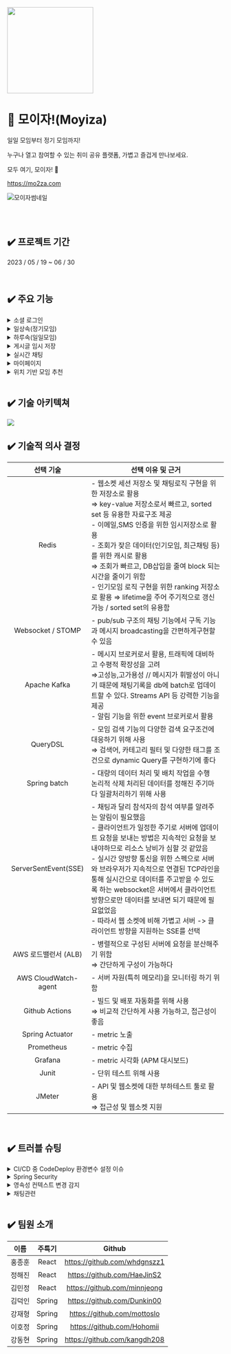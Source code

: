 <img src = "https://hohomi.notion.site/image/https%3A%2F%2Fs3-us-west-2.amazonaws.com%2Fsecure.notion-static.com%2F74fe0ed3-0bc9-4bf8-84d6-2834b46b14b9%2FGroup_654.png?table=block&id=66df19d5-2623-4708-890e-c351cbe6fcd1&spaceId=e35bdae9-081e-4700-af54-3a3b789dd08a&width=250&userId=&cache=v2.jpg" width="200" height="200">

# 🙌 모이자!(Moyiza)

일일 모임부터 정기 모임까지!

누구나 열고 참여할 수 있는 취미 공유 플랫폼, 가볍고 즐겁게 만나보세요.

모두 여기, 모이자! 🙌

<https://mo2za.com>


![모이자썸네일](https://hohomi.notion.site/image/https%3A%2F%2Fs3-us-west-2.amazonaws.com%2Fsecure.notion-static.com%2Fb0217d60-40f3-4aa8-997c-d28ed8c3dc07%2FFrame_14.png?id=ba8b090e-789c-48be-a0ba-70ad0f8b7fae&table=block&spaceId=e35bdae9-081e-4700-af54-3a3b789dd08a&width=1340&userId=&cache=v2.png)

<br/>
<br/>
  
## ✔️ 프로젝트 기간
2023 / 05 / 19 ~ 06 / 30

<br/>

## ✔️ 주요 기능
<details>
<summary>소셜 로그인</summary>
<div markdown="1">       
  
  
- 회원가입 & 로그인이 번거롭다고 생각되는 유저를 위한 소셜로그인 기능
  

<img src = "https://hohomi.notion.site/image/https%3A%2F%2Fs3-us-west-2.amazonaws.com%2Fsecure.notion-static.com%2F65871667-35ac-4786-bad0-1f08539ba3f9%2F%25E1%2584%2589%25E1%2585%25A9%25E1%2584%2589%25E1%2585%25A7%25E1%2586%25AF%25E1%2584%2585%25E1%2585%25A9%25E1%2584%2580%25E1%2585%25B3%25E1%2584%258B%25E1%2585%25B5%25E1%2586%25AB.png?id=c19d3771-1323-406a-9abd-335fcd87b20d&table=block&spaceId=e35bdae9-081e-4700-af54-3a3b789dd08a&width=1920&userId=&cache=v2.png">


</div>
</details>

<details>
<summary>일상속(정기모임)</summary>
<div markdown="1">       
  
  
- 취미가 비슷한 사람들과 함께 정기 모임을 가질 수 있는 일상속
  

<img src = "https://hohomi.notion.site/image/https%3A%2F%2Fs3-us-west-2.amazonaws.com%2Fsecure.notion-static.com%2F7b0b43f7-433f-4b5c-a23a-e57ca40b5914%2F%25E1%2584%258B%25E1%2585%25B5%25E1%2586%25AF%25E1%2584%2589%25E1%2585%25A1%25E1%2586%25BC%25E1%2584%2589%25E1%2585%25A9%25E1%2586%25A8.png?id=d044afd4-0afd-42df-992e-3ca694424737&table=block&spaceId=e35bdae9-081e-4700-af54-3a3b789dd08a&width=1920&userId=&cache=v2.png">

<img src = "https://hohomi.notion.site/image/https%3A%2F%2Fs3-us-west-2.amazonaws.com%2Fsecure.notion-static.com%2Ff845c40f-4080-4c64-bc04-f0da20dc2274%2F%25E1%2584%258B%25E1%2585%25B5%25E1%2586%25AF%25E1%2584%2589%25E1%2585%25A1%25E1%2586%25BC%25E1%2584%2589%25E1%2585%25A9%25E1%2586%25A8%25E1%2584%2589%25E1%2585%25A1%25E1%2586%25BC%25E1%2584%2589%25E1%2585%25A6.png?id=75efbb49-d4fd-4428-a9d3-7bfd8f02152f&table=block&spaceId=e35bdae9-081e-4700-af54-3a3b789dd08a&width=1920&userId=&cache=v2.png">


</div>
</details>

<details>
<summary>하루속(일일모임)</summary>
<div markdown="1">       
  
  
- 취미가 비슷한 사람들과 함께 일일 모임을 가질 수 있는 하루속
  
  

<img src = "https://hohomi.notion.site/image/https%3A%2F%2Fs3-us-west-2.amazonaws.com%2Fsecure.notion-static.com%2Fd050bfb3-e199-48bd-b1b2-6b7c23f4a960%2F%25E1%2584%2592%25E1%2585%25A1%25E1%2584%2585%25E1%2585%25AE%25E1%2584%2589%25E1%2585%25A9%25E1%2586%25A8.png?id=892372f0-b650-41c6-980c-6330c6d5595c&table=block&spaceId=e35bdae9-081e-4700-af54-3a3b789dd08a&width=1920&userId=&cache=v2.png">

<img src = "https://hohomi.notion.site/image/https%3A%2F%2Fs3-us-west-2.amazonaws.com%2Fsecure.notion-static.com%2Fa507392d-130c-4901-857c-ab97d5fc4bf0%2F%25E1%2584%2592%25E1%2585%25A1%25E1%2584%2585%25E1%2585%25AE%25E1%2584%2589%25E1%2585%25A9%25E1%2586%25A8%25E1%2584%2589%25E1%2585%25A1%25E1%2586%25BC%25E1%2584%2589%25E1%2585%25A6.png?id=35feffdb-25d2-4007-86d4-49148c796edc&table=block&spaceId=e35bdae9-081e-4700-af54-3a3b789dd08a&width=1920&userId=&cache=v2.png">


</div>
</details>

<details>
<summary>게시글 임시 저장</summary>
<div markdown="1">       
  
  
- 모임을 개설할 때에 설정해야 하는 항목이 많아, 모임을 개설하다가 페이지를 이탈하더라도 임시저장이 되는 기능
  
  

<img src = "https://hohomi.notion.site/image/https%3A%2F%2Fs3-us-west-2.amazonaws.com%2Fsecure.notion-static.com%2F522653bf-2241-4d54-bf92-330634bdbc74%2F%25E1%2584%258B%25E1%2585%25B5%25E1%2586%25B7%25E1%2584%2589%25E1%2585%25B5%25E1%2584%258C%25E1%2585%25A5%25E1%2584%258C%25E1%2585%25A1%25E1%2586%25BC.png?id=1a0ba165-67a4-4308-a9b5-41de4717c738&table=block&spaceId=e35bdae9-081e-4700-af54-3a3b789dd08a&width=1920&userId=&cache=v2.png">


</div>
</details>

<details>
<summary>실시간 채팅</summary>
<div markdown="1">       
  
  
- 일상속, 하루속을 가입하면 생기는 채팅기능. 모임을 갖기 전, 모임에 있는 사람들과 소통할 수 있는 방법
  
  

<img src = "https://hohomi.notion.site/image/https%3A%2F%2Fs3-us-west-2.amazonaws.com%2Fsecure.notion-static.com%2F1b3cd6cd-2377-40de-9965-252eade6bdc6%2F%25E1%2584%2586%25E1%2585%25A9%25E1%2584%258B%25E1%2585%25B5%25E1%2586%25B7_%25E1%2584%2580%25E1%2585%25A1%25E1%2584%258B%25E1%2585%25B5%25E1%2586%25B8.png?id=47ff1b98-9539-4d36-a408-51ac6ce6ab7a&table=block&spaceId=e35bdae9-081e-4700-af54-3a3b789dd08a&width=1920&userId=&cache=v2.png">

<img src = "https://hohomi.notion.site/image/https%3A%2F%2Fs3-us-west-2.amazonaws.com%2Fsecure.notion-static.com%2Fc61c2661-34b7-453b-a6a2-a438baab266e%2F%25E1%2584%258E%25E1%2585%25A2%25E1%2584%2590%25E1%2585%25B5%25E1%2586%25BC%25E1%2584%2587%25E1%2585%25A1%25E1%2586%25BC.png?id=3ede46bf-e0d5-41b6-8929-7b4cf32f2823&table=block&spaceId=e35bdae9-081e-4700-af54-3a3b789dd08a&width=1350&userId=&cache=v2.png">

<img src = "https://hohomi.notion.site/image/https%3A%2F%2Fs3-us-west-2.amazonaws.com%2Fsecure.notion-static.com%2F5a25cb98-d397-4502-8474-56a1f2872373%2F%25E1%2584%258E%25E1%2585%25A2%25E1%2584%2590%25E1%2585%25B5%25E1%2586%25BC%25E1%2584%2587%25E1%2585%25A1%25E1%2586%25BC2.png?id=e36bae13-9fb4-4324-8a86-158e6f1b3ef4&table=block&spaceId=e35bdae9-081e-4700-af54-3a3b789dd08a&width=1920&userId=&cache=v2.png">

<img src = "https://hohomi.notion.site/image/https%3A%2F%2Fs3-us-west-2.amazonaws.com%2Fsecure.notion-static.com%2Fe4eb51f5-8e5f-4ff1-ac34-f791333370e7%2F%25E1%2584%258E%25E1%2585%25A2%25E1%2584%2590%25E1%2585%25B5%25E1%2586%25BC%25E1%2584%2587%25E1%2585%25A1%25E1%2586%25BC3.png?id=3b825606-6dcd-467d-a258-6181d18a00e4&table=block&spaceId=e35bdae9-081e-4700-af54-3a3b789dd08a&width=1920&userId=&cache=v2.png">


</div>
</details>

<details>
<summary>마이페이지</summary>
<div markdown="1">       
  
  
- 내가 운영중, 참여중인 모임을 관리할 수 있는 마이페이지
  

<img src = "https://hohomi.notion.site/image/https%3A%2F%2Fs3-us-west-2.amazonaws.com%2Fsecure.notion-static.com%2Fe913f081-8672-495b-a086-c1233a78efba%2F%25E1%2584%2589%25E1%2585%25B3%25E1%2584%258F%25E1%2585%25B3%25E1%2584%2585%25E1%2585%25B5%25E1%2586%25AB%25E1%2584%2589%25E1%2585%25A3%25E1%2586%25BA_2023-06-29_%25E1%2584%258B%25E1%2585%25A9%25E1%2584%2592%25E1%2585%25AE_1.18.34.png?id=6b2a316b-1c95-483e-8c4f-2dadada3512d&table=block&spaceId=e35bdae9-081e-4700-af54-3a3b789dd08a&width=1920&userId=&cache=v2.png">


</div>
</details>

<details>
<summary>위치 기반 모임 추천</summary>
<div markdown="1">       
  
  
- 내 위치를 중심으로 가까운 곳에서 진행되는 모임 보기
  
  

<img src = "https://hohomi.notion.site/image/https%3A%2F%2Fs3-us-west-2.amazonaws.com%2Fsecure.notion-static.com%2F28da5c3e-2991-45fd-8fec-f526373cd7fe%2F%25E1%2584%258B%25E1%2585%25B1%25E1%2584%258E%25E1%2585%25B5%25E1%2584%2580%25E1%2585%25B5%25E1%2584%2587%25E1%2585%25A1%25E1%2586%25AB.png?id=9686b44f-1f33-4f07-8155-f3886f64a16b&table=block&spaceId=e35bdae9-081e-4700-af54-3a3b789dd08a&width=1920&userId=&cache=v2.png">


</div>
</details>

<br/>


## ✔️ 기술 아키텍쳐
<img src = "https://hohomi.notion.site/image/https%3A%2F%2Fs3-us-west-2.amazonaws.com%2Fsecure.notion-static.com%2F1442a192-6fd6-486f-8685-9739bb8a0a01%2Farchitecture.jpg?id=ea3790c9-6496-464c-aec3-9a998044ee4a&table=block&spaceId=e35bdae9-081e-4700-af54-3a3b789dd08a&width=1920&userId=&cache=v2.jpg">


<br/>

  
## ✔️ 기술적 의사 결정
|**선택 기술**|선택 이유 및 근거|
|:---:|---|
|Redis|- 웹소켓 세션 저장소 및 채팅로직 구현을 위한 저장소로 활용 </br> ⇒ key-value 저장소로서 빠르고, sorted set 등 유용한 자료구조 제공 </br> - 이메일,SMS 인증을 위한 임시저장소로 활용 </br> - 조회가 잦은 데이터(인기모임, 최근채팅 등)를 위한 캐시로 활용 </br> ⇒ 조회가 빠르고, DB삽입을 줄여 block 되는 시간을 줄이기 위함 </br> - 인기모임 로직 구현을 위한 ranking 저장소로 활용 ⇒ lifetime을 주어 주기적으로 갱신 가능 / sorted set의 유용함|
|Websocket / STOMP|- pub/sub 구조의 채팅 기능에서 구독 기능과 메시지 broadcasting을 간편하게구현할 수 있음|
|Apache Kafka|- 메시지 브로커로서 활용, 트래픽에 대비하고 수평적 확장성을 고려 </br> ⇒고성능,고가용성 // 메시지가 휘발성이 아니기 때문에 채팅기록을 db에 batch로 업데이트할 수 있다. Streams API 등 강력한 기능을 제공 </br> - 알림 기능을 위한 event 브로커로서 활용|
|QueryDSL|- 모임 검색 기능의 다양한 검색 요구조건에 대응하기 위해 사용 </br> ⇒ 검색어, 카테고리 필터 및 다양한 태그를 조건으로 dynamic Query를 구현하기에 좋다|
|Spring batch|- 대량의 데이터 처리 및 배치 작업을 수행 </br> 논리적 삭제 처리된 데이터를 정해진 주기마다 일괄처리하기 위해 사용|
|ServerSentEvent(SSE)|- 채팅과 달리 참석자의 참석 여부를 알려주는 알림이 필요했음 </br> - 클라이언트가 일정한 주기로 서버에 업데이트 요청을 보내는 방법은 지속적인 요청을 보내야하므로 리소스 낭비가 심할 것 같았음 </br> - 실시간 양방향 통신을 위한 스펙으로 서버와 브라우저가 지속적으로 연결된 TCP라인을 통해 실시간으로 데이터를 주고받을 수 있도록 하는 websocket은 서버에서 클라이언트 방향으로만 데이터를 보내면 되기 때문에 필요없었음 </br> - 따라서 웹 소켓에 비해 가볍고 서버 -> 클라이언트 방향을 지원하는 SSE를 선택|
|AWS 로드밸런서 (ALB)|- 병렬적으로 구성된 서버에 요청을 분산해주기 위함 </br> ⇒ 간단하게 구성이 가능하다|
|AWS CloudWatch-agent|- 서버 자원(특히 메모리)을 모니터링 하기 위함|
|Github Actions|- 빌드 및 배포 자동화를 위해 사용 </br> ⇒ 비교적 간단하게 사용 가능하고, 접근성이 좋음|
|Spring Actuator|- metric 노출|
|Prometheus|- metric 수집|
|Grafana|- metric 시각화 (APM 대시보드)|
|Junit|- 단위 테스트 위해 사용|
|JMeter|- API 및 웹소켓에 대한 부하테스트 툴로 활용 </br> ⇒ 접근성 및 웹소켓 지원|

<br/>

    
## ✔️ 트러블 슈팅

<details>
<summary>CI/CD 중 CodeDeploy 환경변수 설정 이슈</summary>
<div markdown="1">       

- 문제내용
    - Git Action에서 `Input required and not supplied: aws-region` ← 이 에러가 떠서 AWS 관련 계정의 region을 전부 통일하고 deploy script에서 region을 잘 맞춰주었는데도 같은 에러가 발생
    - region 에러 메시지만으로는 정확한 원인을 파악하기가 어려워 deploy script log가 찍히는 경로를 찾아 확인해보니 jar 파일이 CodeDeploy를 통해 재실행될 때 Jasypt Password를 찾을 수 없다는 에러가 뜨는 것을 발견
- 해결코드
    
    ```java
    /.bash_profile
    export JASYPT_PASSWORD=패스워드
    
    /Code Deploy script
    source $HOME/.bash_profile
    ```
    
- 해결방법
    - 시도한 방법
        - Jasypt 라이브러리 환경변수를 Ubuntu에 영구 설정했으나 같은 에러 발생
        - Jasypt 라이브러리 환경변수를 Git Secret에 등록한 뒤 deploy script에 반영했으나 같은 에러 발생
    - 해결한 방법
        - Ubuntu에서 숨겨져 있던 .bash_profile을 찾아 거기에 JASYPT_PASSWORD를 export로 등록함 ⇒ `export JASYPT_PASSWORD=패스워드`
        - 그 다음 CodeDeploy가 실행시키는 스크립트에 source 명령어로 .bash_profile을 로드하여 참조할 수 있게 함 ⇒ `source $HOME/.bash_profile`
</div>
</details>

<details>
<summary>Spring Security</summary>
<div markdown="1">       

- 문제내용
    - Spring Security를 사용하여 사용자 권한 설정 문제
        - Social Login을 구현하는 과정에서 비즈니스 전환(사업자 등록)을 하지 못해 (이메일, 프로필사진 등) 제한적인 정보만 받아올 수 있었다. 따라서, 첫 소셜 회원가입 사용자 Role을 'Guest'로 설정하였고, 사용자가 추가 정보를 입력하면 'User' Role로 업데이트 시키는 방식으로 구현하였다.
        이 경우, 추가 정보를 제공하지 않은 'Guest' 사용자에 대한 접근 권한 제어가 필요했는데 이때, 접근 권한 설정을 해주어도 접근을 막지 못 한 문제 발생
        
- 해결코드
    
    ```java
    http.cors().and()
                    //...
                    .anyRequest().hasAnyAuthority("ROLE_USER", "ROLE_ADMIN").and()
                    .exceptionHandling().accessDeniedHandler(customAccessDeniedHandler).and()
                    .oauth2Login()
                    .successHandler(oAuth2LoginSuccessHandler)
                    .failureHandler(oAuth2LoginFailureHandler)
                    .userInfoEndpoint().userService(customOAuth2UserService);
            http.addFilterBefore(jwtAuthFilter, UsernamePasswordAuthenticationFilter.class);
    ```
    
- 해결방법
    - 시도한 방법
        - 'Guest' Role을 가진 사용자에게 'ROLE_ANONYMOUS' 권한을 부여하고,
        .anyRequest().authenticated() 로 접근을 제한했으나 'ROLE_ANONYMOUS' 권한을 가진 사용자에게도 접근을 허용했다.
            - .authenticated()는 ‘인증된’ 사용자를 모두 포함한다. 즉, 사용자가 유효한 자격증명(ex: 토큰, 아이디+비밀번호)을 가졌는지 확인한다. 이때 사용자의 Role은 고려하지 않는다.
            따라서, 소셜 로그인 성공 후, Access Token을 발급받은 사용자에게 ‘ROLE_ANONYMOUS’가 할당 되어있어도 접근은 막을 수 없었다.
    - 해결한 방법
        - **.authenticated()** 대신 **.hasAnyAuthority("ROLE_USER", "ROLE_ADMIN")** 메소드를 사용하여 'Guest' Role의 사용자에 대한 접근을 제한하였다. 예상한 대로 'Guest' 사용자의 접근을 성공적으로 제한할 수 있었다.
        추가적으로, **CustomAccessDeniedHandler**를 사용하여 Role이 ‘GUEST’인 사용자와 비로그인 사용자를 구분, 특정 메시지를 반환하도록 하였다.
</div>
</details>

<details>
<summary>영속성 컨텍스트 변경 감지</summary>
<div markdown="1">       

- 문제내용
    - @LastModifiedDate 애노테이션이 적용된 "ModifiedAt" 필드가 자동으로 업데이트 되지 않는 문제
        - @Modifying @Quary를 사용하여 ‘isDeleted’ 필드를 직접 업데이트 하는 쿼리를 실행했으나, ModifiedAt 필드가 업데이트 되지 않는 문제 발생
- 해결코드
    
    ```java
    User user = userRepository.findById(userId).get();
    user.setIsDeleted(true);
    ```
    
- 해결방법
    - 시도한 방법
        1. User Entity에 “ModifiedAt” 필드 추가
            - 간단하게 User Entity에 “ModifiedAt”필드를 추가하는 것을 고려했으나, User는 이미 "TimeStamped" 상위 클래스를 상속받아 @LastModifiedDate 어노테이션이 적용된 "ModifiedAt" 필드가 정의되어 있었습니다. 따라서, User Entity에 다시 "ModifiedAt" 필드를 추가하는 것은 중복되는 코드를 작성하는 것이므로 비효율적이라 판단하였습니다.
        2. @Transactional 어노테이션 추가
            - @Modifying과 함께 @Transactional 어노테이션을 추가해서 트랜잭션 범위 내에 포함시켜, JPA 영속성 컨텍스트에서 Entity의 상태 변화 감지를 기대했지만 동작하지 않았습니다.
    - 해결한 방법
        - User Entity 직접 조회 및 변경
            - User Repository에서 findById로 직접 조회 후 변경하니 JPA에서 변경을 감지할 수 있었고 “ModifiedAt”필드가 정상적으로 업데이트 되었습니다.
                - JPA의 영속성 컨텍스트와 변경 감지(Dirty Checking)를 활용하여 @LastModifiedDate를 정삭적으로 동작할 수 있게 하였습니다.
</div>
</details>

<details>
<summary>채팅관련</summary>
<div markdown="1">       

- 문제내용 : 채팅 안읽은 Count를 메시지의 속성으로 관리할 경우 채팅에 참여한 N명의 유저가 해당 속성을 업데이트 하려고 하여 병목이 발생 + 읽었다는 signal 문제
    - 해결 코드 :
        
        ```java
        public Long getTotalReadCount(String chatId, Long nowMessageId) {
                return getInactiveReadCount(chatId, nowMessageId) + countSubscriptionToChatId(chatId);
            }
        ```
        
    - 해결한 방법 : count 계산로직 구현 https://imslo.tistory.com/80

- 문제내용 : **채팅 안읽은 count가 음수 되는 현상**  https://github.com/H99-FinalProj-Moyiza/Moyiza_BE/issues/329
    - 해결한 방법 : STOMP connect 요청 시 토큰과 session 재검증

- 문제내용 : Kafka 클러스터 구축시 각종 config 문제, 포트문제 등
    - 해결한 방법 : 레퍼런스 참조, 반복작업 및 실험 …
    - 참조 레퍼런스 :
        
        https://zookeeper.apache.org/doc/r3.4.8/zookeeperAdmin.html
        
        https://medium.com/geekculture/create-your-apache-kafka-cluster-in-30-minutes-872dab6e93c0
        
        https://blog.voidmainvoid.net/325
        
- 문제내용 : 윈도우 환경에서 kafka 테스트 시 윈도우 WSL2 로컬호스트 relay 이슈 : WSL2에서 돌고있는 kafka를 Spring에 연결할 수 없는 문제
    - 알려진 issue : https://github.com/microsoft/WSL/issues/4851
    - 해결 방법 : https://stackoverflow.com/questions/71569699/running-kafka-confluent-platform-on-wsl-2-ubuntu-distribution-and-spring-appli
    - 해결 코드 :
        
        ```bash
        ifconfig #ip 적어두기
        #윈도우 터미널
        netsh interface portproxy add v4tov4 listenport=9092 listenaddress=0.0.0.0 connectport=9092 connectaddress=172.xx.xx.xx
        ```
        

- 문제 내용 :  CPU와 메모리가 남았음에도 STOMP connection이 370개 이상 생기지 않는 이유
    - 시도한 방법 : -Xmx512m 옵션으로 로컬에서 문제상황 재현하기 시도 , ubuntu file descriptor limit 수정, threaddump 분석, redis/DB 병목 확인 …etc
    - 해결 방법 : 아직 정확한 원인을 찾지는 못했다. Kafka를 도입하면서 서버를 증설하여 전체 수용가능 connection은 늘었으니, 원인을 다시 찾아볼 예정
</div>
</details>
 
<br/>


## ✔️ 팀원 소개
|**이름**|주특기|Github|
|:---:|:---:|:---:|
|홍종훈|React|https://github.com/whdgnszz1|
|정해진|React|https://github.com/HaeJinS2|
|김민정|React|https://github.com/minnjeong|
|김덕인|Spring|https://github.com/Dunkin00|
|강재형|Spring|https://github.com/mottoslo|
|이호정|Spring|https://github.com/Hohomii|
|강동현|Spring|https://github.com/kangdh208|

